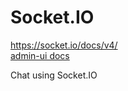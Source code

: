 # Socket.IO

https://socket.io/docs/v4/  
[admin-ui docs](https://socket.io/docs/v4/admin-ui/)

Chat using Socket.IO
